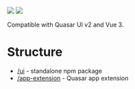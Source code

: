 <img src="https://img.shields.io/npm/v/oca.js-form-quasar.svg?label=oca.js-form-quasar">
<img src="https://img.shields.io/npm/v/quasar-app-extension-oca.js-form.svg?label=quasar-app-extension-oca.js-form">

Compatible with Quasar UI v2 and Vue 3.

# Structure
* [/ui](ui) - standalone npm package
* [/app-extension](app-extension) - Quasar app extension
